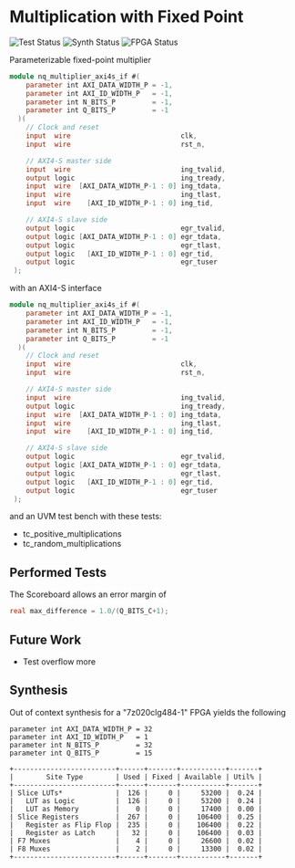 # Multiplication with Fixed Point

![Test  Status](https://img.shields.io/badge/test-passes-green)
![Synth Status](https://img.shields.io/badge/synthesis-passes-green)
![FPGA  Status](https://img.shields.io/badge/fpga-N/A-lightgrey)

Parameterizable fixed-point multiplier

```verilog
module nq_multiplier_axi4s_if #(
    parameter int AXI_DATA_WIDTH_P = -1,
    parameter int AXI_ID_WIDTH_P   = -1,
    parameter int N_BITS_P         = -1,
    parameter int Q_BITS_P         = -1
  )(
    // Clock and reset
    input  wire                           clk,
    input  wire                           rst_n,

    // AXI4-S master side
    input  wire                           ing_tvalid,
    output logic                          ing_tready,
    input  wire  [AXI_DATA_WIDTH_P-1 : 0] ing_tdata,
    input  wire                           ing_tlast,
    input  wire    [AXI_ID_WIDTH_P-1 : 0] ing_tid,

    // AXI4-S slave side
    output logic                          egr_tvalid,
    output logic [AXI_DATA_WIDTH_P-1 : 0] egr_tdata,
    output logic                          egr_tlast,
    output logic   [AXI_ID_WIDTH_P-1 : 0] egr_tid,
    output logic                          egr_tuser
 );
```

with an AXI4-S interface

```verilog
module nq_multiplier_axi4s_if #(
    parameter int AXI_DATA_WIDTH_P = -1,
    parameter int AXI_ID_WIDTH_P   = -1,
    parameter int N_BITS_P         = -1,
    parameter int Q_BITS_P         = -1
  )(
    // Clock and reset
    input  wire                           clk,
    input  wire                           rst_n,

    // AXI4-S master side
    input  wire                           ing_tvalid,
    output logic                          ing_tready,
    input  wire  [AXI_DATA_WIDTH_P-1 : 0] ing_tdata,
    input  wire                           ing_tlast,
    input  wire    [AXI_ID_WIDTH_P-1 : 0] ing_tid,

    // AXI4-S slave side
    output logic                          egr_tvalid,
    output logic [AXI_DATA_WIDTH_P-1 : 0] egr_tdata,
    output logic                          egr_tlast,
    output logic   [AXI_ID_WIDTH_P-1 : 0] egr_tid,
    output logic                          egr_tuser
 );
```

and an UVM test bench with these tests:

- tc_positive_multiplications
- tc_random_multiplications


## Performed Tests

The Scoreboard allows an error margin of

```verilog
real max_difference = 1.0/(Q_BITS_C+1);
```

## Future Work

 - Test overflow more

## Synthesis

Out of context synthesis for a "7z020clg484-1" FPGA yields the following


```
parameter int AXI_DATA_WIDTH_P = 32
parameter int AXI_ID_WIDTH_P   = 1
parameter int N_BITS_P         = 32
parameter int Q_BITS_P         = 15

+-------------------------+------+-------+-----------+-------+
|        Site Type        | Used | Fixed | Available | Util% |
+-------------------------+------+-------+-----------+-------+
| Slice LUTs*             |  126 |     0 |     53200 |  0.24 |
|   LUT as Logic          |  126 |     0 |     53200 |  0.24 |
|   LUT as Memory         |    0 |     0 |     17400 |  0.00 |
| Slice Registers         |  267 |     0 |    106400 |  0.25 |
|   Register as Flip Flop |  235 |     0 |    106400 |  0.22 |
|   Register as Latch     |   32 |     0 |    106400 |  0.03 |
| F7 Muxes                |    4 |     0 |     26600 |  0.02 |
| F8 Muxes                |    2 |     0 |     13300 |  0.02 |
+-------------------------+------+-------+-----------+-------+
```